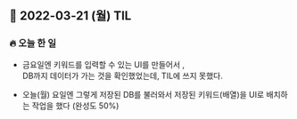 ## 📆 2022-03-21 (월) TIL

### 🔥 오늘 한 일 <br>
 
- 금요일엔 키워드를 입력할 수 있는 UI를 만들어서 ,   
  DB까지 데이터가 가는 것을 확인했었는데, TIL에 쓰지 못했다. 
  
 - 오늘(월) 요일엔 그렇게 저장된 DB를 불러와서 
   저장된 키워드(배열)을 UI로 배치하는 작업을 했다 (완성도 50%)
   
   
